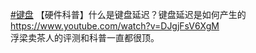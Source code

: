 <p><a href="https://e5n.cc/tags/%E9%94%AE%E7%9B%98" class="mention hashtag" rel="tag">#<span>键盘</span></a> 【硬件科普】什么是键盘延迟？键盘延迟是如何产生的<br /><a href="https://www.youtube.com/watch?v=DJgjFsV6XgM" target="_blank" rel="nofollow noopener" translate="no"><span class="invisible">https://www.</span><span class="">youtube.com/watch?v=DJgjFsV6XgM</span><span class="invisible"></span></a><br />浮梁卖茶人的评测和科普一直都很顶。</p>